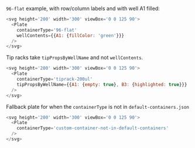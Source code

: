 `96-flat` example, with row/column labels and with well A1 filled:

```js
<svg height='200' width='300' viewBox='0 0 125 90'>
  <Plate
    containerType='96-flat'
    wellContents={{A1: {fillColor: 'green'}}}
  />
</svg>
```

Tip racks take `tipPropsByWellName` and not `wellContents`.

```js
<svg height='200' width='300' viewBox='0 0 125 90'>
  <Plate
    containerType='tiprack-200ul'
    tipPropsByWellName={{A1: {empty: true}, B3: {highlighted: true}}}
  />
</svg>
```

Fallback plate for when the `containerType` is not in `default-containers.json`

```js
<svg height='200' width='300' viewBox='0 0 125 90'>
  <Plate
    containerType='custom-container-not-in-default-containers'
  />
</svg>
```
